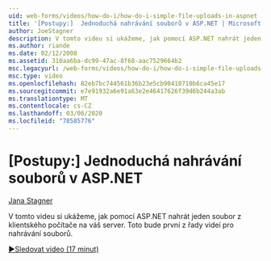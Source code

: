 ```yaml
---
uid: web-forms/videos/how-do-i/how-do-i-simple-file-uploads-in-aspnet
title: '[Postupy:]  Jednoduchá nahrávání souborů v ASP.NET | Microsoft Docs'
author: JoeStagner
description: V tomto videu si ukážeme, jak pomocí ASP.NET nahrát jeden soubor z klientského počítače na váš server. Toto bude první v řadě nahrávání...
ms.author: riande
ms.date: 02/12/2008
ms.assetid: 310aa6ba-dc99-47ac-8f68-aac7529664b2
msc.legacyurl: /web-forms/videos/how-do-i/how-do-i-simple-file-uploads-in-aspnet
msc.type: video
ms.openlocfilehash: 82eb7bc744561b36b23e5cb90410710b6ca45e17
ms.sourcegitcommit: e7e91932a6e91a63e2e46417626f39d6b244a3ab
ms.translationtype: MT
ms.contentlocale: cs-CZ
ms.lasthandoff: 03/06/2020
ms.locfileid: "78585776"
---
```

# <a name="how-do-i--simple-file-uploads-in-aspnet"></a>[Postupy:]  Jednoduchá nahrávání souborů v ASP.NET

[Jana Stagner](https://github.com/JoeStagner)

V tomto videu si ukážeme, jak pomocí ASP.NET nahrát jeden soubor z klientského počítače na váš server. Toto bude první z řady videí pro nahrávání souborů.

[&#9654;Sledovat video (17 minut)](https://channel9.msdn.com/Blogs/ASP-NET-Site-Videos/how-do-i-simple-file-uploads-in-aspnet)
